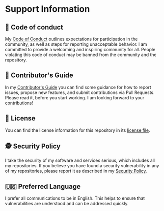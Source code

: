 # Support Information

## :cop: Code of conduct

My [Code of Conduct](CODE_OF_CONDUCT.md) outlines expectations for participation in the community, as well as steps for reporting unacceptable behavior. I am committed to provide a welcoming and inspiring community for all. People violating this code of conduct may be banned from the community and the repository.

## :construction_worker: Contributor's Guide

In my [Contributor's Guide](CONTRIBUTING.md) you can find some guidance for how to report issues, propose new features, and submit contributions via Pull Requests. Please read it, before you start working. I am looking forward to your contributions!

## :scroll: License

You can find the license information for this repository in its [license file](../LICENSE).

## :detective: Security Policy

I take the security of my software and services serious, which includes all my repositories.
If you believe you have found a security vulnerability in any of my repositories, please report it as described in my [Security Policy](SECURITY.md).

## :us: Preferred Language

I prefer all communications to be in English. This helps to ensure that vulnerabilities are understood and can be addressed quickly.
